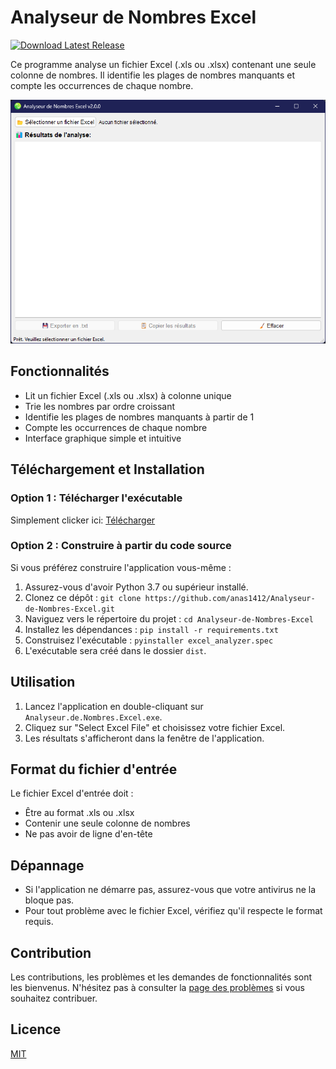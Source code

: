 # Analyseur de Nombres Excel

[![Download Latest Release](https://img.shields.io/github/v/release/anas1412/Analyseur-de-Nombres-Excel?label=Download%20Latest)](https://github.com/anas1412/Analyseur-de-Nombres-Excel/releases/latest/download/Analyseur.de.Nombres.Excel.exe)

Ce programme analyse un fichier Excel (.xls ou .xlsx) contenant une seule colonne de nombres. Il identifie les plages de nombres manquants et compte les occurrences de chaque nombre.

<div align="center">
  <img src="https://github.com/anas1412/Analyseur-de-Nombres-Excel/raw/main/ENA.png" alt="ENA" />
</div>

## Fonctionnalités

- Lit un fichier Excel (.xls ou .xlsx) à colonne unique
- Trie les nombres par ordre croissant
- Identifie les plages de nombres manquants à partir de 1
- Compte les occurrences de chaque nombre
- Interface graphique simple et intuitive

## Téléchargement et Installation

### Option 1 : Télécharger l'exécutable

Simplement clicker ici: [Télécharger](https://github.com/anas1412/Analyseur-de-Nombres-Excel/releases/latest/download/Analyseur.de.Nombres.Excel.exe)

### Option 2 : Construire à partir du code source

Si vous préférez construire l'application vous-même :

1. Assurez-vous d'avoir Python 3.7 ou supérieur installé.
2. Clonez ce dépôt :
   `git clone https://github.com/anas1412/Analyseur-de-Nombres-Excel.git`
3. Naviguez vers le répertoire du projet :
   `cd Analyseur-de-Nombres-Excel`
4. Installez les dépendances :
   `pip install -r requirements.txt`
5. Construisez l'exécutable :
   `pyinstaller excel_analyzer.spec`
6. L'exécutable sera créé dans le dossier `dist`.

## Utilisation

1. Lancez l'application en double-cliquant sur `Analyseur.de.Nombres.Excel.exe`.
2. Cliquez sur "Select Excel File" et choisissez votre fichier Excel.
3. Les résultats s'afficheront dans la fenêtre de l'application.

## Format du fichier d'entrée

Le fichier Excel d'entrée doit :

- Être au format .xls ou .xlsx
- Contenir une seule colonne de nombres
- Ne pas avoir de ligne d'en-tête

## Dépannage

- Si l'application ne démarre pas, assurez-vous que votre antivirus ne la bloque pas.
- Pour tout problème avec le fichier Excel, vérifiez qu'il respecte le format requis.

## Contribution

Les contributions, les problèmes et les demandes de fonctionnalités sont les bienvenus. N'hésitez pas à consulter la [page des problèmes](https://github.com/anas1412/Analyseur-de-Nombres-Excel/issues) si vous souhaitez contribuer.

## Licence

[MIT](https://choosealicense.com/licenses/mit/)
